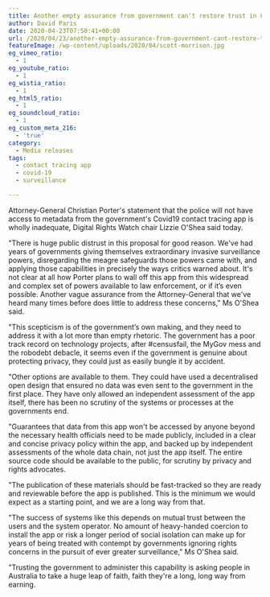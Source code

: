```yaml
---
title: Another empty assurance from government can't restore trust in Covid App
author: David Paris
date: 2020-04-23T07:50:41+00:00
url: /2020/04/23/another-empty-assurance-from-government-cant-restore-trust-in-covid-app/
featureImage: /wp-content/uploads/2020/04/scott-morrison.jpg
eg_vimeo_ratio:
  - 1
eg_youtube_ratio:
  - 1
eg_wistia_ratio:
  - 1
eg_html5_ratio:
  - 1
eg_soundcloud_ratio:
  - 1
eg_custom_meta_216:
  - 'true'
category:
  - Media releases
tags:
  - contact tracing app
  - covid-19
  - surveillance

---
```

Attorney-General Christian Porter's statement that the police will not have access to metadata from the government's Covid19 contact tracing app is wholly inadequate, Digital Rights Watch chair Lizzie O'Shea said today.

"There is huge public distrust in this proposal for good reason. We've had years of governments giving themselves extraordinary invasive surveillance powers, disregarding the meagre safeguards those powers came with, and applying those capabilities in precisely the ways critics warned about. It's not clear at all how Porter plans to wall off this app from this widespread and complex set of powers available to law enforcement, or if it&#8217;s even possible. Another vague assurance from the Attorney-General that we've heard many times before does little to address these concerns," Ms O'Shea said.

"This scepticism is of the government&#8217;s own making, and they need to address it with a lot more than empty rhetoric. The government has a poor track record on technology projects, after #censusfail, the MyGov mess and the robodebt debacle, it seems even if the government is genuine about protecting privacy, they could just as easily bungle it by accident.

"Other options are available to them. They could have used a decentralised open design that ensured no data was even sent to the government in the first place. They have only allowed an independent assessment of the app itself, there has been no scrutiny of the systems or processes at the governments end.

"Guarantees that data from this app won't be accessed by anyone beyond the necessary health officials need to be made publicly, included in a clear and concise privacy policy within the app, and backed up by independent assessments of the whole data chain, not just the app itself. The entire source code should be available to the public, for scrutiny by privacy and rights advocates.

"The publication of these materials should be fast-tracked so they are ready and reviewable before the app is published. This is the minimum we would expect as a starting point, and we are a long way from that.

"The success of systems like this depends on mutual trust between the users and the system operator. No amount of heavy-handed coercion to install the app or risk a longer period of social isolation can make up for years of being treated with contempt by governments ignoring rights concerns in the pursuit of ever greater surveillance," Ms O'Shea said.

"Trusting the government to administer this capability is asking people in Australia to take a huge leap of faith, faith they're a long, long way from earning.
